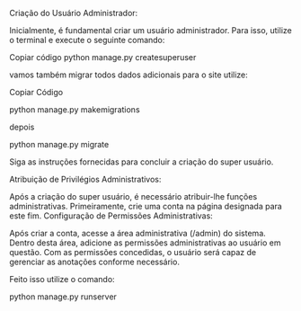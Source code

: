 Criação do Usuário Administrador:

Inicialmente, é fundamental criar um usuário administrador.
Para isso, utilize o terminal e execute o seguinte comando:

Copiar código
python manage.py createsuperuser

vamos também migrar todos dados adicionais para o site utilize:

Copiar Código

python manage.py makemigrations

depois

python manage.py migrate


Siga as instruções fornecidas para concluir a criação do super usuário.


Atribuição de Privilégios Administrativos:

Após a criação do super usuário, é necessário atribuir-lhe funções administrativas.
Primeiramente, crie uma conta na página designada para este fim.
Configuração de Permissões Administrativas:




Após criar a conta, acesse a área administrativa (/admin) do sistema.
Dentro desta área, adicione as permissões administrativas ao usuário em questão.
Com as permissões concedidas, o usuário será capaz de gerenciar as anotações conforme necessário.

Feito isso utilize o comando:

python manage.py runserver

